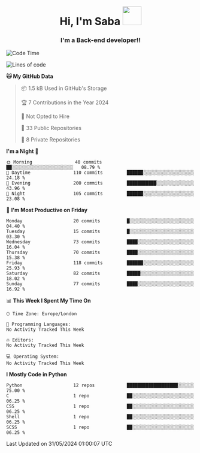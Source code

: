 <h1 align="center">Hi, I'm Saba <img src="https://media.giphy.com/media/EdB2g3VFDoKs57oe1w/giphy.gif" width="50"></h1>
<h3 align="center">I'm a Back-end developer!!</h3>

<!--START_SECTION:waka-->
![Code Time](http://img.shields.io/badge/Code%20Time-805%20hrs%207%20mins-blue)

![Lines of code](https://img.shields.io/badge/From%20Hello%20World%20I%27ve%20Written-78.0%20thousand%20lines%20of%20code-blue)

**🐱 My GitHub Data** 

> 📦 1.5 kB Used in GitHub's Storage 
 > 
> 🏆 7 Contributions in the Year 2024
 > 
> 🚫 Not Opted to Hire
 > 
> 📜 33 Public Repositories 
 > 
> 🔑 8 Private Repositories 
 > 
**I'm a Night 🦉** 

```text
🌞 Morning                40 commits          ██░░░░░░░░░░░░░░░░░░░░░░░   08.79 % 
🌆 Daytime                110 commits         ██████░░░░░░░░░░░░░░░░░░░   24.18 % 
🌃 Evening                200 commits         ███████████░░░░░░░░░░░░░░   43.96 % 
🌙 Night                  105 commits         ██████░░░░░░░░░░░░░░░░░░░   23.08 % 
```
📅 **I'm Most Productive on Friday** 

```text
Monday                   20 commits          █░░░░░░░░░░░░░░░░░░░░░░░░   04.40 % 
Tuesday                  15 commits          █░░░░░░░░░░░░░░░░░░░░░░░░   03.30 % 
Wednesday                73 commits          ████░░░░░░░░░░░░░░░░░░░░░   16.04 % 
Thursday                 70 commits          ████░░░░░░░░░░░░░░░░░░░░░   15.38 % 
Friday                   118 commits         ██████░░░░░░░░░░░░░░░░░░░   25.93 % 
Saturday                 82 commits          █████░░░░░░░░░░░░░░░░░░░░   18.02 % 
Sunday                   77 commits          ████░░░░░░░░░░░░░░░░░░░░░   16.92 % 
```


📊 **This Week I Spent My Time On** 

```text
🕑︎ Time Zone: Europe/London

💬 Programming Languages: 
No Activity Tracked This Week

🔥 Editors: 
No Activity Tracked This Week

💻 Operating System: 
No Activity Tracked This Week
```

**I Mostly Code in Python** 

```text
Python                   12 repos            ███████████████████░░░░░░   75.00 % 
C                        1 repo              ██░░░░░░░░░░░░░░░░░░░░░░░   06.25 % 
CSS                      1 repo              ██░░░░░░░░░░░░░░░░░░░░░░░   06.25 % 
Shell                    1 repo              ██░░░░░░░░░░░░░░░░░░░░░░░   06.25 % 
SCSS                     1 repo              ██░░░░░░░░░░░░░░░░░░░░░░░   06.25 % 
```




 Last Updated on 31/05/2024 01:00:07 UTC
<!--END_SECTION:waka-->
